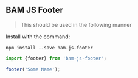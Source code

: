 ## BAM JS Footer

> This should be used in the following manner

Install with the command:

```
npm install --save bam-js-footer
```

```javascript
import {footer} from 'bam-js-footer';

footer('Some Name');
```